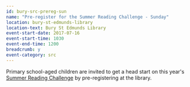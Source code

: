 ```yaml
---
id: bury-src-prereg-sun
name: "Pre-register for the Summer Reading Challenge - Sunday"
location: bury-st-edmunds-library
location-text: Bury St Edmunds Library
event-start-date: 2017-07-16
event-start-time: 1030
event-end-time: 1200
breadcrumb: y
event-category: src
---
```


Primary school-aged children are invited to get a head start on this year's [Summer Reading Challenge](/src/) by pre-registering at the library.
